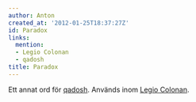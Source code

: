 ```yaml
---
author: Anton
created_at: '2012-01-25T18:37:27Z'
id: Paradox
links:
  mention:
  - Legio Colonan
  - qadosh
title: Paradox
---
```


Ett annat ord för [qadosh]. Används inom [Legio Colonan].

  [qadosh]: qadosh
  [Legio Colonan]: Legio_Colonan

